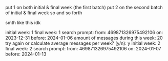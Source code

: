 put 1 on both initial & final week (the first batch)
put 2 on the second batch of initial & final week
so and so forth

smth like this idk

initial week: 1
final week: 1
search prompt: from: 469871326975492106 on: 2023-12-31 before: 2024-01-06
amount of messages during this week: 20
try again or calculate average messages per week? (y/n): y
initial week: 2
final week: 2
search prompt: from: 469871326975492106 on: 2024-01-07 before: 2024-01-13

